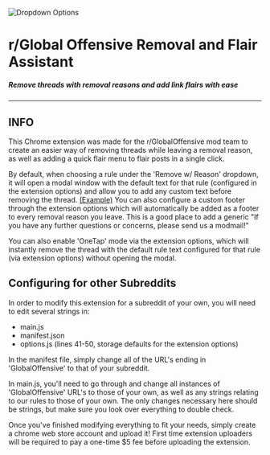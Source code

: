 ![Dropdown Options](https://i.imgur.com/R29XqDI.png)

# r/Global Offensive Removal and Flair Assistant

##### Remove threads with removal reasons and add link flairs with ease
------------

INFO
------------
This Chrome extension was made for the r/GlobalOffensive mod team to create an easier way of removing threads while leaving a
removal reason, as well as adding a quick flair menu to flair posts in a single click. 

By default, when choosing a rule under the 'Remove w/ Reason' dropdown, it will open a modal window with the default text for 
that rule (configured in the extension options) and allow you to add any custom text before removing the thread. [(Example)](https://i.imgur.com/LAvuDVs.png)
You can also configure a custom footer through the extension options which will automatically be added as a footer to every 
removal reason you leave. This is a good place to add a generic "If you have any further questions or concerns, please send us a modmail!"

You can also enable 'OneTap' mode via the extension options, which will instantly remove the thread with the default rule text 
configured for that rule (via extension options) without opening the modal. 


Configuring for other Subreddits
------------
In order to modify this extension for a subreddit of your own, you will need to edit several strings in:
* main.js
* manifest.json
* options.js (lines 41-50, storage defaults for the extension options)

In the manifest file, simply change all of the URL's ending in 'GlobalOffensive' to that of your subreddit.

In main.js, you'll need to go through and change all instances of 'GlobalOffensive' URL's to those of your own, as well as
any strings relating to our rules to those of your own. The only changes necessary here should be strings, but make sure you
look over everything to double check. 

Once you've finished modifying everything to fit your needs, simply create a chrome web store account and upload it! First 
time extension uploaders will be required to pay a one-time $5 fee before uploading the extension. 

